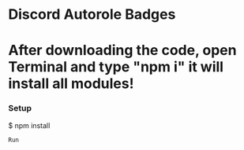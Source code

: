 # Discord Autorole Badges

# After downloading the code, open Terminal and type "npm i" it will install all modules!

### Setup
$ npm install

```md
Run
```
